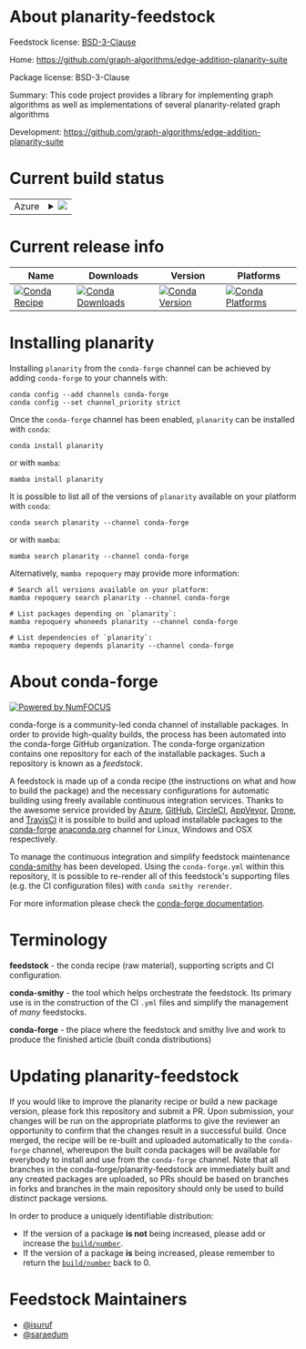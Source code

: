 About planarity-feedstock
=========================

Feedstock license: [BSD-3-Clause](https://github.com/conda-forge/planarity-feedstock/blob/main/LICENSE.txt)

Home: https://github.com/graph-algorithms/edge-addition-planarity-suite

Package license: BSD-3-Clause

Summary: This code project provides a library for implementing graph algorithms as well
as implementations of several planarity-related graph algorithms


Development: https://github.com/graph-algorithms/edge-addition-planarity-suite

Current build status
====================


<table>
    
  <tr>
    <td>Azure</td>
    <td>
      <details>
        <summary>
          <a href="https://dev.azure.com/conda-forge/feedstock-builds/_build/latest?definitionId=790&branchName=main">
            <img src="https://dev.azure.com/conda-forge/feedstock-builds/_apis/build/status/planarity-feedstock?branchName=main">
          </a>
        </summary>
        <table>
          <thead><tr><th>Variant</th><th>Status</th></tr></thead>
          <tbody><tr>
              <td>linux_64</td>
              <td>
                <a href="https://dev.azure.com/conda-forge/feedstock-builds/_build/latest?definitionId=790&branchName=main">
                  <img src="https://dev.azure.com/conda-forge/feedstock-builds/_apis/build/status/planarity-feedstock?branchName=main&jobName=linux&configuration=linux%20linux_64_" alt="variant">
                </a>
              </td>
            </tr><tr>
              <td>linux_aarch64</td>
              <td>
                <a href="https://dev.azure.com/conda-forge/feedstock-builds/_build/latest?definitionId=790&branchName=main">
                  <img src="https://dev.azure.com/conda-forge/feedstock-builds/_apis/build/status/planarity-feedstock?branchName=main&jobName=linux&configuration=linux%20linux_aarch64_" alt="variant">
                </a>
              </td>
            </tr><tr>
              <td>linux_ppc64le</td>
              <td>
                <a href="https://dev.azure.com/conda-forge/feedstock-builds/_build/latest?definitionId=790&branchName=main">
                  <img src="https://dev.azure.com/conda-forge/feedstock-builds/_apis/build/status/planarity-feedstock?branchName=main&jobName=linux&configuration=linux%20linux_ppc64le_" alt="variant">
                </a>
              </td>
            </tr><tr>
              <td>osx_64</td>
              <td>
                <a href="https://dev.azure.com/conda-forge/feedstock-builds/_build/latest?definitionId=790&branchName=main">
                  <img src="https://dev.azure.com/conda-forge/feedstock-builds/_apis/build/status/planarity-feedstock?branchName=main&jobName=osx&configuration=osx%20osx_64_" alt="variant">
                </a>
              </td>
            </tr><tr>
              <td>osx_arm64</td>
              <td>
                <a href="https://dev.azure.com/conda-forge/feedstock-builds/_build/latest?definitionId=790&branchName=main">
                  <img src="https://dev.azure.com/conda-forge/feedstock-builds/_apis/build/status/planarity-feedstock?branchName=main&jobName=osx&configuration=osx%20osx_arm64_" alt="variant">
                </a>
              </td>
            </tr><tr>
              <td>win_64</td>
              <td>
                <a href="https://dev.azure.com/conda-forge/feedstock-builds/_build/latest?definitionId=790&branchName=main">
                  <img src="https://dev.azure.com/conda-forge/feedstock-builds/_apis/build/status/planarity-feedstock?branchName=main&jobName=win&configuration=win%20win_64_" alt="variant">
                </a>
              </td>
            </tr>
          </tbody>
        </table>
      </details>
    </td>
  </tr>
</table>

Current release info
====================

| Name | Downloads | Version | Platforms |
| --- | --- | --- | --- |
| [![Conda Recipe](https://img.shields.io/badge/recipe-planarity-green.svg)](https://anaconda.org/conda-forge/planarity) | [![Conda Downloads](https://img.shields.io/conda/dn/conda-forge/planarity.svg)](https://anaconda.org/conda-forge/planarity) | [![Conda Version](https://img.shields.io/conda/vn/conda-forge/planarity.svg)](https://anaconda.org/conda-forge/planarity) | [![Conda Platforms](https://img.shields.io/conda/pn/conda-forge/planarity.svg)](https://anaconda.org/conda-forge/planarity) |

Installing planarity
====================

Installing `planarity` from the `conda-forge` channel can be achieved by adding `conda-forge` to your channels with:

```
conda config --add channels conda-forge
conda config --set channel_priority strict
```

Once the `conda-forge` channel has been enabled, `planarity` can be installed with `conda`:

```
conda install planarity
```

or with `mamba`:

```
mamba install planarity
```

It is possible to list all of the versions of `planarity` available on your platform with `conda`:

```
conda search planarity --channel conda-forge
```

or with `mamba`:

```
mamba search planarity --channel conda-forge
```

Alternatively, `mamba repoquery` may provide more information:

```
# Search all versions available on your platform:
mamba repoquery search planarity --channel conda-forge

# List packages depending on `planarity`:
mamba repoquery whoneeds planarity --channel conda-forge

# List dependencies of `planarity`:
mamba repoquery depends planarity --channel conda-forge
```


About conda-forge
=================

[![Powered by
NumFOCUS](https://img.shields.io/badge/powered%20by-NumFOCUS-orange.svg?style=flat&colorA=E1523D&colorB=007D8A)](https://numfocus.org)

conda-forge is a community-led conda channel of installable packages.
In order to provide high-quality builds, the process has been automated into the
conda-forge GitHub organization. The conda-forge organization contains one repository
for each of the installable packages. Such a repository is known as a *feedstock*.

A feedstock is made up of a conda recipe (the instructions on what and how to build
the package) and the necessary configurations for automatic building using freely
available continuous integration services. Thanks to the awesome service provided by
[Azure](https://azure.microsoft.com/en-us/services/devops/), [GitHub](https://github.com/),
[CircleCI](https://circleci.com/), [AppVeyor](https://www.appveyor.com/),
[Drone](https://cloud.drone.io/welcome), and [TravisCI](https://travis-ci.com/)
it is possible to build and upload installable packages to the
[conda-forge](https://anaconda.org/conda-forge) [anaconda.org](https://anaconda.org/)
channel for Linux, Windows and OSX respectively.

To manage the continuous integration and simplify feedstock maintenance
[conda-smithy](https://github.com/conda-forge/conda-smithy) has been developed.
Using the ``conda-forge.yml`` within this repository, it is possible to re-render all of
this feedstock's supporting files (e.g. the CI configuration files) with ``conda smithy rerender``.

For more information please check the [conda-forge documentation](https://conda-forge.org/docs/).

Terminology
===========

**feedstock** - the conda recipe (raw material), supporting scripts and CI configuration.

**conda-smithy** - the tool which helps orchestrate the feedstock.
                   Its primary use is in the construction of the CI ``.yml`` files
                   and simplify the management of *many* feedstocks.

**conda-forge** - the place where the feedstock and smithy live and work to
                  produce the finished article (built conda distributions)


Updating planarity-feedstock
============================

If you would like to improve the planarity recipe or build a new
package version, please fork this repository and submit a PR. Upon submission,
your changes will be run on the appropriate platforms to give the reviewer an
opportunity to confirm that the changes result in a successful build. Once
merged, the recipe will be re-built and uploaded automatically to the
`conda-forge` channel, whereupon the built conda packages will be available for
everybody to install and use from the `conda-forge` channel.
Note that all branches in the conda-forge/planarity-feedstock are
immediately built and any created packages are uploaded, so PRs should be based
on branches in forks and branches in the main repository should only be used to
build distinct package versions.

In order to produce a uniquely identifiable distribution:
 * If the version of a package **is not** being increased, please add or increase
   the [``build/number``](https://docs.conda.io/projects/conda-build/en/latest/resources/define-metadata.html#build-number-and-string).
 * If the version of a package **is** being increased, please remember to return
   the [``build/number``](https://docs.conda.io/projects/conda-build/en/latest/resources/define-metadata.html#build-number-and-string)
   back to 0.

Feedstock Maintainers
=====================

* [@isuruf](https://github.com/isuruf/)
* [@saraedum](https://github.com/saraedum/)

